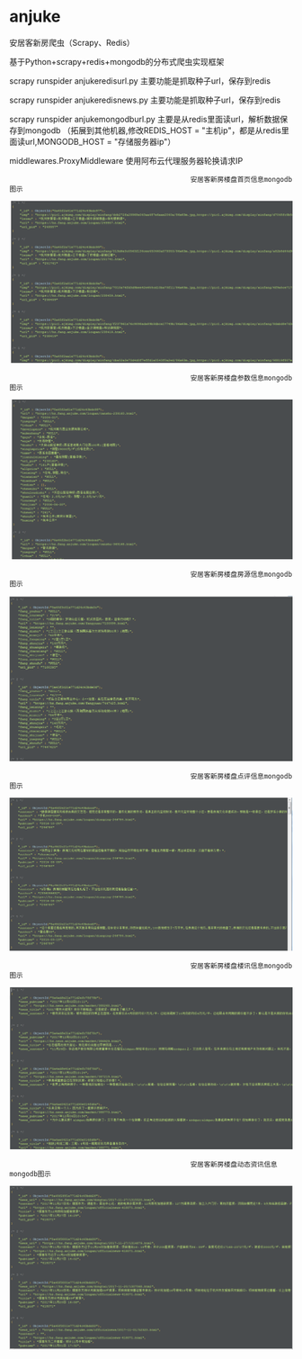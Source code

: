 # anjuke
安居客新房爬虫（Scrapy、Redis）

基于Python+scrapy+redis+mongodb的分布式爬虫实现框架

scrapy runspider anjukeredisurl.py  主要功能是抓取种子url，保存到redis

scrapy runspider anjukeredisnews.py 主要功能是抓取种子url，保存到redis

scrapy runspider anjukemongodburl.py  主要是从redis里面读url，解析数据保存到mongodb （拓展到其他机器,修改REDIS_HOST = "主机ip"，都是从redis里面读url,MONGODB_HOST = "存储服务器ip"）

middlewares.ProxyMiddleware  使用阿布云代理服务器轮换请求IP 


                                                 安居客新房楼盘首页信息mongodb图示
![安居客新房楼盘首页信息](https://github.com/renqian520/anjuke/blob/master/%E5%AE%89%E5%B1%85%E5%AE%A2%E6%96%B0%E6%88%BF%E6%A5%BC%E7%9B%98%E9%A6%96%E9%A1%B5%E4%BF%A1%E6%81%AF.jpg)                                             

                                                 安居客新房楼盘参数信息mongodb图示
![安居客新房楼盘参数信息](https://github.com/renqian520/anjuke/blob/master/%E5%AE%89%E5%B1%85%E5%AE%A2%E6%96%B0%E6%88%BF%E6%A5%BC%E7%9B%98%E5%8F%82%E6%95%B0%E4%BF%A1%E6%81%AF.jpg)

                                                 安居客新房楼盘房源信息mongodb图示
![安居客新房楼盘房源信息](https://github.com/renqian520/anjuke/blob/master/%E5%AE%89%E5%B1%85%E5%AE%A2%E6%96%B0%E6%88%BF%E6%A5%BC%E7%9B%98%E6%88%BF%E6%BA%90%E4%BF%A1%E6%81%AF.jpg)

                                                 安居客新房楼盘点评信息mongodb图示
![安居客新房楼盘点评信息](https://github.com/renqian520/anjuke/blob/master/%E5%AE%89%E5%B1%85%E5%AE%A2%E6%96%B0%E6%88%BF%E6%A5%BC%E7%9B%98%E7%82%B9%E8%AF%84%E4%BF%A1%E6%81%AF.jpg)

                                                 安居客新房楼盘楼讯信息mongodb图示
![安居客新房楼盘楼讯信息](https://github.com/renqian520/anjuke/blob/master/%E5%AE%89%E5%B1%85%E5%AE%A2%E6%96%B0%E6%88%BF%E6%A5%BC%E7%9B%98%E6%A5%BC%E8%AE%AF%E4%BF%A1%E6%81%AF.jpg)

                                                 安居客新房楼盘动态资讯信息mongodb图示
![安居客新房楼盘动态资讯信息](https://github.com/renqian520/anjuke/blob/master/%E5%AE%89%E5%B1%85%E5%AE%A2%E6%96%B0%E6%88%BF%E6%A5%BC%E7%9B%98%E5%8A%A8%E6%80%81%E8%B5%84%E8%AE%AF%E4%BF%A1%E6%81%AF.jpg)

